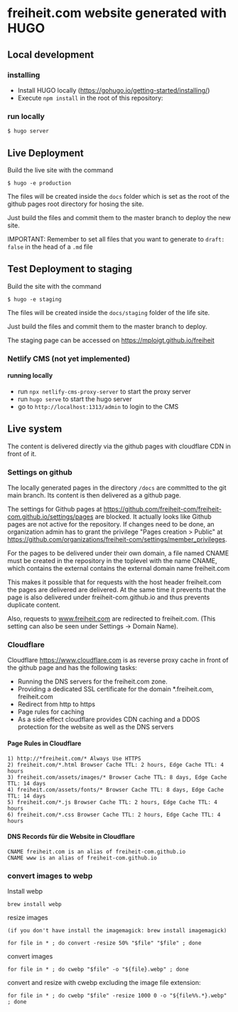 # freiheit.com website generated with HUGO

## Local development

### installing

- Install HUGO locally (https://gohugo.io/getting-started/installing/)
- Execute `npm install` in the root of this repository:

### run locally
    $ hugo server

## Live Deployment

Build the live site with the command

    $ hugo -e production

The files will be created inside the `docs` folder which is set as the root of the github pages root directory for hosing the site.

Just build the files and commit them to the master branch to deploy the new site.

IMPORTANT: Remember to set all files that you want to generate to `draft: false` in the head of a `.md` file

## Test Deployment to staging

Build the site with the command

    $ hugo -e staging

The files will be created inside the `docs/staging` folder of the life site.

Just build the files and commit them to the master branch to deploy.

The staging page can be accessed on <https://mploigt.github.io/freiheit>

### Netlify CMS (not yet implemented)

#### running locally

- run `npx netlify-cms-proxy-server` to start the proxy server
- run `hugo serve` to start the hugo server
- go to `http://localhost:1313/admin` to login to the CMS

## Live system

The content is delivered directly via the github pages with cloudflare CDN in front of it.

### Settings on github

The locally generated pages in the directory `/docs` are committed to the git main branch.
Its content is then delivered as a github page.

The settings for Github pages at
https://github.com/freiheit-com/freiheit-com.github.io/settings/pages are
blocked. It actually looks like Github pages are not active for the repository.
If changes need to be done, an organization admin has to grant the privilege
"Pages creation > Public" at
https://github.com/organizations/freiheit-com/settings/member_privileges.

For the pages to be delivered under their own domain, a file named CNAME must be created in the
repository in the toplevel with the name CNAME, which contains the external
contains the external domain name freiheit.com

This makes it possible that for requests with the host header freiheit.com the pages are delivered
are delivered. At the same time it prevents that the page is also delivered under
freiheit-com.github.io and thus prevents duplicate content.

Also, requests to www.freiheit.com are redirected to freiheit.com.
(This setting can also be seen under Settings -> Domain Name).


### Cloudflare

Cloudflare https://www.cloudflare.com is as reverse proxy cache in front of the github page and has the following tasks:

* Running the DNS servers for the freiheit.com zone.
* Providing a dedicated SSL certificate for the domain *.freiheit.com, freiheit.com
* Redirect from http to https
* Page rules for caching
* As a side effect cloudflare provides CDN caching and a DDOS protection for the website as well as the DNS servers

#### Page Rules in Cloudflare

    1) http://*freiheit.com/* Always Use HTTPS
    2) freiheit.com/*.html Browser Cache TTL: 2 hours, Edge Cache TTL: 4 hours
    3) freiheit.com/assets/images/* Browser Cache TTL: 8 days, Edge Cache TTL: 14 days
    4) freiheit.com/assets/fonts/* Browser Cache TTL: 8 days, Edge Cache TTL: 14 days
    5) freiheit.com/*.js Browser Cache TTL: 2 hours, Edge Cache TTL: 4 hours
    6) freiheit.com/*.css Browser Cache TTL: 2 hours, Edge Cache TTL: 4 hours

#### DNS Records für die Website in Cloudflare

    CNAME freiheit.com is an alias of freiheit-com.github.io
    CNAME www is an alias of freiheit-com.github.io


### convert images to webp

Install webp

    brew install webp

resize images

    (if you don't have install the imagemagick: brew install imagemagick)

    for file in * ; do convert -resize 50% "$file" "$file" ; done

convert images

    for file in * ; do cwebp "$file" -o "${file}.webp" ; done

convert and resize with cwebp excluding the image file extension:

    for file in * ; do cwebp "$file" -resize 1000 0 -o "${file%%.*}.webp" ; done
